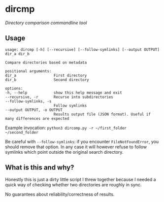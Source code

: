 # dircmp
_Directory comparison commandline tool_

## Usage
```
usage: dircmp [-h] [--recursive] [--follow-symlinks] [--output OUTPUT] dir_a dir_b

Compare directories based on metadata

positional arguments:
dir_a                 First directory
dir_b                 Second directory

options:
-h, --help            show this help message and exit
--recursive, -r       Recurse into subdirectories
--follow-symlinks, -s
                      Follow symlinks
--output OUTPUT, -o OUTPUT
                      Results output file (JSON format). Useful if many differences are expected
```
Example invocation: `python3 dircomp.py -r ~/first_folder ~/second_folder`

Be careful with `--follow-symlinks`: if you encounter `FileNotFoundError`, you should remove that option.
In any case it will however refuse to follow symlinks which point outside the original search directory.

## What is this and why?

Honestly this is just a dirty little script I threw together because I needed a quick way of checking whether two directories are roughly in sync.

No guarantees about reliability/correctness of results.
